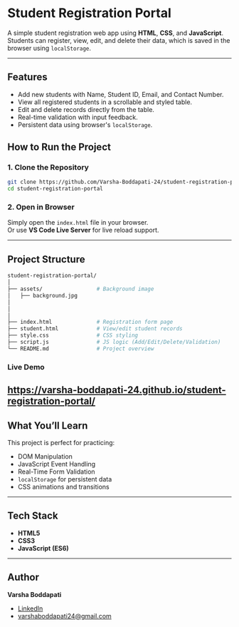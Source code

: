 
#  Student Registration Portal

A simple student registration web app using **HTML**, **CSS**, and **JavaScript**. Students can register, view, edit, and delete their data, which is saved in the browser using `localStorage`.

---
## Features

- Add new students with Name, Student ID, Email, and Contact Number.
- View all registered students in a scrollable and styled table.
- Edit and delete records directly from the table.
- Real-time validation with input feedback.
- Persistent data using browser's `localStorage`.

##  How to Run the Project

### 1. Clone the Repository

```bash
git clone https://github.com/Varsha-Boddapati-24/student-registration-portal.git
cd student-registration-portal
```

### 2. Open in Browser

Simply open the `index.html` file in your browser.  
Or use **VS Code Live Server** for live reload support.

---

##  Project Structure

```bash
student-registration-portal/
│
├── assets/                 # Background image
│   ├── background.jpg
│   
│   
│
├── index.html              # Registration form page
├── student.html            # View/edit student records
├── style.css               # CSS styling
├── script.js               # JS logic (Add/Edit/Delete/Validation)
└── README.md               # Project overview
```
###  Live Demo

 https://varsha-boddapati-24.github.io/student-registration-portal/
---

##  What You’ll Learn

This project is perfect for practicing:

- DOM Manipulation
- JavaScript Event Handling
- Real-Time Form Validation
- `localStorage` for persistent data
- CSS animations and transitions

---

## Tech Stack

- **HTML5**
- **CSS3** 
- **JavaScript (ES6)**


---

## Author

**Varsha Boddapati**

-  [LinkedIn](https://www.linkedin.com/in/varsha-boddapati-9a9124211/)  
- varshaboddapati24@gmail.com
